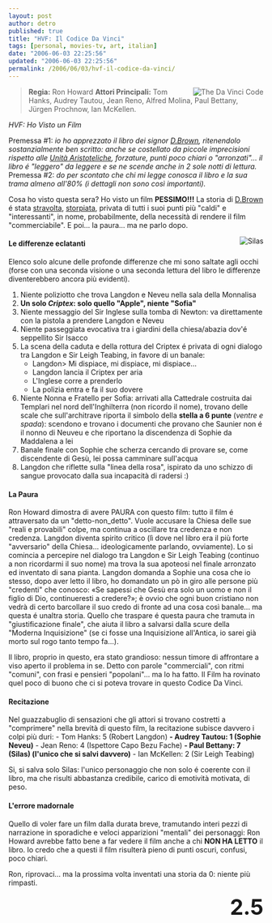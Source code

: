 ```yaml
---
layout: post
author: detro
published: true
title: "HVF: Il Codice Da Vinci"
tags: [personal, movies-tv, art, italian]
date: "2006-06-03 22:25:56"
updated: "2006-06-03 22:25:56"
permalink: /2006/06/03/hvf-il-codice-da-vinci/
---
```


<blockquote><img src="http://www.mymovies.it/filmclub/2005/05/088/imm.jpg" alt="The Da Vinci Code" align="right" />

<strong>Regia:</strong> Ron Howard
<strong>Attori Principali:</strong> Tom Hanks, Audrey Tautou, Jean Reno, Alfred Molina, Paul Bettany, Jürgen Prochnow, Ian McKellen.</blockquote>

<em>HVF: Ho Visto un Film</em>

Premessa #1: <em>io ho apprezzato il libro dei signor <a href="http://it.wikipedia.org/wiki/Dan_Brown">D.Brown</a>, ritenendolo sostanzialmente ben scritto: anche se costellato da piccole imprecisioni rispetto alle <a href="http://it.wikipedia.org/wiki/Unit%C3%A0_aristoteliche">Unità Aristoteliche</a>, forzature, punti poco chiari o "arronzati"... il libro é "leggero" da leggere e se ne scende anche in 2 sole notti di lettura.</em>
Premessa #2: <em>do per scontato che chi mi legge conosca il libro e la sua trama almeno all'80% (i dettagli non sono così importanti).</em>

Cosa ho visto questa sera? Ho visto un film <strong>PESSIMO!!!</strong>
La storia di <a href="http://it.wikipedia.org/wiki/Dan_Brown">D.Brown</a> é stata <ins datetime="2006-06-03T20:37:45+00:00">stravolta</ins>, <ins datetime="2006-06-03T20:37:45+00:00">storpiata</ins>, privata di tutti i suoi punti più "caldi" e "interessanti", in nome, probabilmente, della necessità di rendere il film "commerciabile". E poi... la paura... ma ne parlo dopo.

<!--more-->
<img src="http://upload.wikimedia.org/wikipedia/en/b/ba/Silascode.PNG" alt="Silas" align="right" />
<h4>Le differenze eclatanti</h4>
Elenco solo alcune delle profonde differenze che mi sono saltate agli occhi (forse con una seconda visione o una seconda lettura del libro le differenze diventerebbero ancora più evidenti).

<ol>
<li>Niente poliziotto che trova Langdon e Neveu nella sala della Monnalisa</li>
<li><strong>Un solo <em>Criptex</em>: solo quello "Apple", niente "Sofia"</strong></li>
<li>Niente messaggio del Sir Inglese sulla tomba di Newton: va direttamente con la pistola a prendere Langdon e Neveu</li>
<li>Niente passeggiata evocativa tra i giardini della chiesa/abazia dov'é seppellito Sir Isacco</li>
<li>La scena della caduta e della rottura del Criptex é privata di ogni dialogo tra Langdon e Sir Leigh Teabing, in favore di un banale:
<ul>
<li>Langdon> Mi dispiace, mi dispiace, mi dispiace...</li>
<li>Langdon lancia il Criptex per aria</li>
<li>L'Inglese corre a prenderlo</li>
<li>La polizia entra e fa il suo dovere</li>
</ul>
</li>
<li>Niente Nonna e Fratello per Sofia: arrivati alla Cattedrale costruita dai Templari nel nord dell'Inghilterra (non ricordo il nome), trovano delle scale che sull'architrave riporta il simbolo della <strong>stella a 6 punte</strong> (<em>ventre e spada</em>): scendono e trovano i documenti che provano che Saunier non é il nonno di Neuveu e che riportano la discendenza di Sophie da Maddalena a lei</li>
<li>Banale finale con Sophie che scherza cercando di provare se, come discendente di Gesù, lei possa camminare sull'acqua</li>
<li>Langdon che riflette sulla "linea della rosa", ispirato da uno schizzo di sangue provocato dalla sua incapacità di radersi :)</li>
</ol>

<h4>La Paura</h4>
Ron Howard dimostra di avere PAURA con questo film: tutto il film é attraversato da un "detto-non_detto". Vuole accusare la Chiesa delle sue "reali e provabili" colpe, ma continua a oscillare tra credenza e non credenza.
Langdon diventa spirito critico (lì dove nel libro era il più forte "avversario" della Chiesa... ideologicamente parlando, ovviamente).
Lo si comincia a percepire nel dialogo tra Langdon e Sir Leigh Teabing (continuo a non ricordarmi il suo nome) ma trova la sua apoteosi nel finale arronzato ed inventato di sana pianta.
Langdon domanda a Sophie una cosa che io stesso, dopo aver letto il libro, ho domandato un pò in giro alle persone più "credenti" che conosco: &laquo;Se sapessi che Gesù era solo un uomo e non il figlio di Dio, continueresti a credere?&raquo;; è ovvio che ogni buon cristiano non vedrà di certo barcollare il suo credo di fronte ad una cosa così banale... ma questa é unaltra storia.
Quello che traspare é questa paura che tramuta in "giustificazione finale", che aiuta il libro a salvarsi dalla scure della "Moderna Inquisizione" (se ci fosse una Inquisizione all'Antica, io sarei già morto sul rogo tanto tempo fa...).

Il libro, proprio in questo, era stato grandioso: nessun timore di affrontare a viso aperto il problema in se. Detto con parole "commerciali", con ritmi "comuni", con frasi e pensieri "popolani"... ma lo ha fatto. Il Film ha rovinato quel poco di buono che ci si poteva trovare in questo Codice Da Vinci.

<h4>Recitazione</h4>
Nel guazzabuglio di sensazioni che gli attori si trovano costretti a "comprimere" nella brevità di questo film, la recitazione subisce davvero i colpi più duri:
- Tom Hanks: 5 (Robert Langdon)
<strong>- Audrey Tautou: 1 (Sophie Neveu)</strong>
- Jean Reno: 4 (Ispettore Capo Bezu Fache)
<strong>- Paul Bettany: 7 (Silas) (l'unico che si salvi davvero)</strong>
- Ian McKellen: 2 (Sir Leigh Teabing)

Si, si salva solo Silas: l'unico personaggio che non solo é coerente con il libro, ma che risulti abbastanza credibile, carico di emotività motivata, di peso.

<h4>L'errore madornale</h4>
Quello di voler fare un film dalla durata breve, tramutando interi pezzi di narrazione in sporadiche e veloci apparizioni "mentali" dei personaggi: Ron Howard avrebbe fatto bene a far vedere il film anche a chi <strong>NON HA LETTO</strong> il libro. Io credo che a questi il film risulterà pieno di punti oscuri, confusi, poco chiari.

Ron, riprovaci... ma la prossima volta inventati una storia da 0: niente più rimpasti.

<div align="right"><strong style="font-size: 300%; ">2.5</strong></div>
